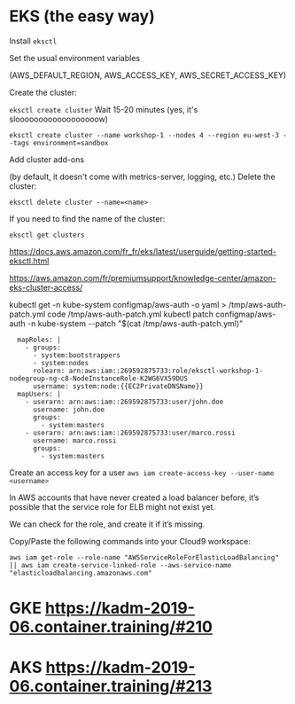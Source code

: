 # EKS (the easy way)
Install `eksctl`

Set the usual environment variables

(AWS_DEFAULT_REGION, AWS_ACCESS_KEY, AWS_SECRET_ACCESS_KEY)

Create the cluster:

`eksctl create cluster`
Wait 15-20 minutes (yes, it's sloooooooooooooooooow)

```
eksctl create cluster --name workshop-1 --nodes 4 --region eu-west-3 --tags environment=sandbox
```


Add cluster add-ons

(by default, it doesn't come with metrics-server, logging, etc.)
Delete the cluster:

```
eksctl delete cluster --name=<name>
```
If you need to find the name of the cluster:

```
eksctl get clusters
```

https://docs.aws.amazon.com/fr_fr/eks/latest/userguide/getting-started-eksctl.html


https://aws.amazon.com/fr/premiumsupport/knowledge-center/amazon-eks-cluster-access/

kubectl get -n kube-system configmap/aws-auth -o yaml > /tmp/aws-auth-patch.yml
code /tmp/aws-auth-patch.yml
kubectl patch configmap/aws-auth -n kube-system --patch "$(cat /tmp/aws-auth-patch.yml)"

```
  mapRoles: |
    - groups:
      - system:bootstrappers
      - system:nodes
      rolearn: arn:aws:iam::269592875733:role/eksctl-workshop-1-nodegroup-ng-c8-NodeInstanceRole-K2WG6VX59DUS
      username: system:node:{{EC2PrivateDNSName}}
  mapUsers: |
    - userarn: arn:aws:iam::269592875733:user/john.doe
      username: john.doe
      groups:
        - system:masters
    - userarn: arn:aws:iam::269592875733:user/marco.rossi
      username: marco.rossi
      groups:
        - system:masters
```

Create an access key for a user 
`aws iam create-access-key --user-name <username>`

In AWS accounts that have never created a load balancer before, it’s possible that the service role for ELB might not exist yet.

We can check for the role, and create it if it’s missing.

Copy/Paste the following commands into your Cloud9 workspace:
```
aws iam get-role --role-name "AWSServiceRoleForElasticLoadBalancing" || aws iam create-service-linked-role --aws-service-name "elasticloadbalancing.amazonaws.com"
```

# GKE https://kadm-2019-06.container.training/#210
# AKS https://kadm-2019-06.container.training/#213

